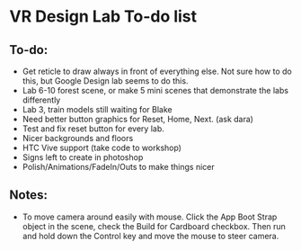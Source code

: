 
# VR Design Lab To-do list

## To-do:
- Get reticle to draw always in front of everything else.  Not sure how to do this, but Google Design lab seems to do this.
- Lab 6-10 forest scene, or make 5 mini scenes that demonstrate the labs differently
- Lab 3, train models still waiting for Blake
- Need better button graphics for Reset, Home, Next. (ask dara)
- Test and fix reset button for every lab.
- Nicer backgrounds and floors
- HTC Vive support (take code to workshop)
- Signs left to create in photoshop
- Polish/Animations/FadeIn/Outs to make things nicer


## Notes:
- To move camera around easily with mouse.  Click the App Boot Strap object in the scene, check the Build for Cardboard checkbox. Then run and hold down the Control key and move the mouse to steer camera.

